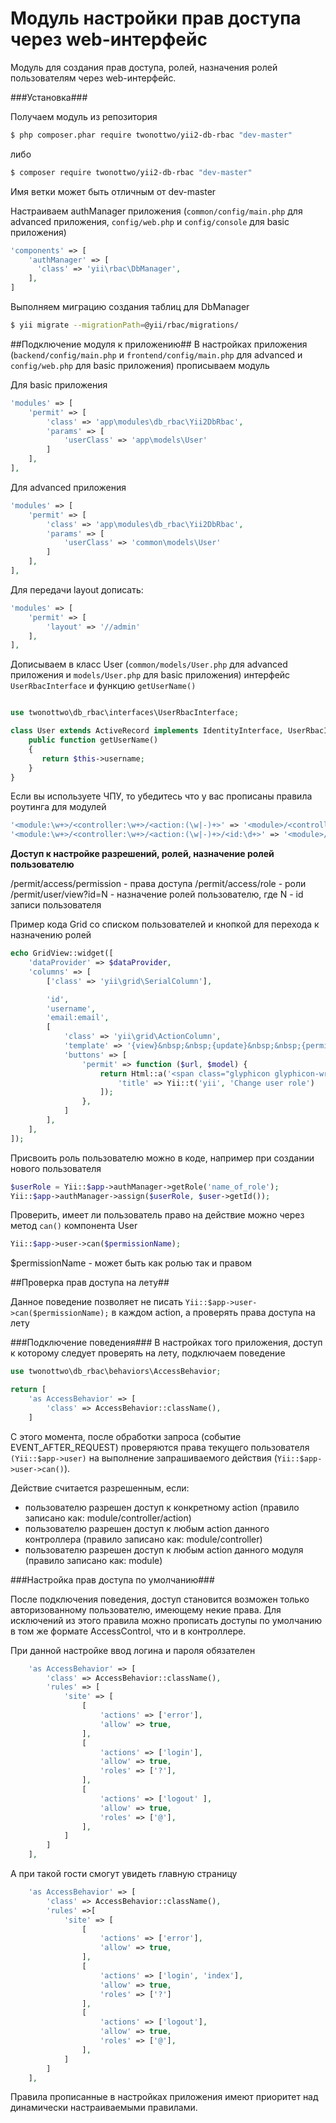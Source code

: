 Модуль настройки прав доступа через web-интерфейс
============

Модуль для создания прав доступа, ролей, назначения ролей пользователям через web-интерфейс.

###Установка###

Получаем модуль из репозитория
```bash
$ php composer.phar require twonottwo/yii2-db-rbac "dev-master"
```
либо
```bash
$ composer require twonottwo/yii2-db-rbac "dev-master"
```
Имя ветки может быть отличным от dev-master

Настраиваем authManager приложения (`common/config/main.php` для advanced приложения, `config/web.php` и `config/console` для basic приложения)
```php
'components' => [
    'authManager' => [
      'class' => 'yii\rbac\DbManager',
    ],
]
```

Выполняем миграцию создания таблиц для DbManager
```bash
$ yii migrate --migrationPath=@yii/rbac/migrations/
```

##Подключение модуля к приложению##
В настройках приложения (`backend/config/main.php` и `frontend/config/main.php` для advanced и `config/web.php` для basic приложения) прописываем модуль

Для basic приложения
```php
'modules' => [
    'permit' => [
        'class' => 'app\modules\db_rbac\Yii2DbRbac',
        'params' => [
            'userClass' => 'app\models\User'
        ]
    ],
],
```

Для advanced приложения
```php
'modules' => [
    'permit' => [
        'class' => 'app\modules\db_rbac\Yii2DbRbac',
        'params' => [
            'userClass' => 'common\models\User'
        ]
    ],
],
```

Для передачи layout дописать:
```php
'modules' => [
    'permit' => [
        'layout' => '//admin'
    ],
],
```

Дописываем в класс User (`common/models/User.php` для advanced приложения и `models/User.php` для basic приложения) интерфейс `UserRbacInterface` и функцию `getUserName()`
```php

use twonottwo\db_rbac\interfaces\UserRbacInterface;
```

```php
class User extends ActiveRecord implements IdentityInterface, UserRbacInterface {
    public function getUserName()
    {
       return $this->username;
    }
}
```



Если вы используете ЧПУ, то убедитесь что у вас прописаны правила роутинга для модулей
```php
'<module:\w+>/<controller:\w+>/<action:(\w|-)+>' => '<module>/<controller>/<action>',
'<module:\w+>/<controller:\w+>/<action:(\w|-)+>/<id:\d+>' => '<module>/<controller>/<action>',
```

**Доступ к настройке разрешений, ролей, назначение ролей пользователю**

/permit/access/permission - права доступа
/permit/access/role - роли
/permit/user/view?id=N - назначение ролей пользователю, где N - id записи пользователя


Пример кода Grid со списком пользователей и кнопкой для перехода к назначению ролей
```php
echo GridView::widget([
    'dataProvider' => $dataProvider,
    'columns' => [
        ['class' => 'yii\grid\SerialColumn'],

        'id',
        'username',
        'email:email',
        [
            'class' => 'yii\grid\ActionColumn',
            'template' => '{view}&nbsp;&nbsp;{update}&nbsp;&nbsp;{permit}&nbsp;&nbsp;{delete}',
            'buttons' => [
                'permit' => function ($url, $model) {
                    return Html::a('<span class="glyphicon glyphicon-wrench"></span>', Url::to(['/permit/user/view', 'id' => $model->id]), [
                        'title' => Yii::t('yii', 'Change user role')
                    ]);
                },
            ]
        ],
    ],
]);
```

Присвоить роль пользователю можно в коде, например при создании нового пользователя
```php
$userRole = Yii::$app->authManager->getRole('name_of_role');
Yii::$app->authManager->assign($userRole, $user->getId());
```

Проверить, имеет ли пользователь право на действие можно через метод `can()` компонента User
```php
Yii::$app->user->can($permissionName);
```
$permissionName - может быть как ролью так и правом

##Проверка прав доступа на лету##

Данное поведение позволяет не писать `Yii::$app->user->can($permissionName);` в каждом action, а проверять права доступа на лету

###Подключение поведения###
В настройках того приложения, доступ к которому следует проверять на лету, подключаем поведение
```php
use twonottwo\db_rbac\behaviors\AccessBehavior;
```

```php
return [
    'as AccessBehavior' => [
        'class' => AccessBehavior::className(),
    ]
```

С этого момента, после обработки запроса (событие EVENT_AFTER_REQUEST) проверяются права текущего пользователя `(Yii::$app->user)` на выполнение запрашиваемого действия (`Yii::$app->user->can()`).

Действие считается разрешенным, если:
 - пользователю разрешен доступ к конкретному action (правило записано как: module/controller/action)
 - пользователю разрешен доступ к любым action данного контроллера (правило записано как: module/controller)
 - пользователю разрешен доступ к любым action данного модуля (правило записано как: module)

###Настройка прав доступа по умолчанию###

После подключения поведения, доступ становится возможен только авторизованному пользователю, имеющему некие права.
Для исключений из этого правила можно прописать доступы по умолчанию в том же формате AccessControl, что и в контроллере.

При данной настройке ввод логина и пароля обязателен
```php
    'as AccessBehavior' => [
        'class' => AccessBehavior::className(),
        'rules' => [
            'site' => [
                [
                    'actions' => ['error'],
                    'allow' => true,
                ],
                [
                    'actions' => ['login'],
                    'allow' => true,
                    'roles' => ['?'],
                ],
                [
                    'actions' => ['logout' ],
                    'allow' => true,
                    'roles' => ['@'],
                ],
            ]
        ]
    ],
```

А при такой гости смогут увидеть главную страницу
```php
    'as AccessBehavior' => [
        'class' => AccessBehavior::className(),
        'rules' =>[
            'site' => [
                [
                    'actions' => ['error'],
                    'allow' => true,
                ],
                [
                    'actions' => ['login', 'index'],
                    'allow' => true,
                    'roles' => ['?']
                ],
                [
                    'actions' => ['logout'],
                    'allow' => true,
                    'roles' => ['@'],
                ],
            ]
        ]
    ],
```

Правила прописанные в настройках приложения имеют приоритет над динамически настраиваемыми правилами.